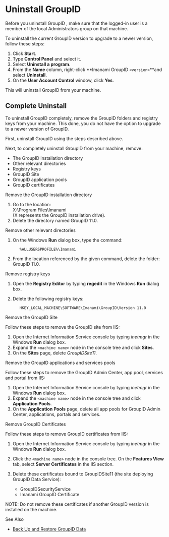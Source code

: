 # Uninstall GroupID

Before you uninstall GroupID , make sure that the logged-in user is a member of the local
Administrators group on that machine.

To uninstall the current GroupID version to upgrade to a newer version, follow these steps:

1. Click **Start**.
2. Type **Control Panel** and select it.
3. Select **Uninstall a program**.
4. From the **Name** column, right-click **Imanami GroupID `<version>`**and select **Uninstall**.
5. On the **User Account Control** window, click **Yes**.

This will uninstall GroupID from your machine.

## Complete Uninstall

To uninstall GroupID completely, remove the GroupID folders and registry keys from your machine.
This done, you do not have the option to upgrade to a newer version of GroupID.

First, uninstall GroupID using the steps described above.

Next, to completely uninstall GroupID from your machine, remove:

- The GroupID installation directory
- Other relevant directories
- Registry keys
- GroupID Site
- GroupID application pools
- GroupID certificates

Remove the GroupID installation directory

1. Go to the location:  
   X:\Program Files\Imanami  
   (X represents the GroupID installation drive).
2. Delete the directory named GroupID 11.0.

Remove other relevant directories

1. On the Windows **Run** dialog box, type the command:

   ```
      %ALLUSERSPROFILE%\Imanami
   ```

2. From the location referenced by the given command, delete the folder: GroupID 11.0.

Remove registry keys

1. Open the **Registry Editor** by typing **regedit** in the Windows **Run** dialog box.
2. Delete the following registry keys:

   ```
      HKEY_LOCAL_MACHINE\SOFTWARE\Imanami\GroupID\Version 11.0
   ```

Remove the GroupID Site

Follow these steps to remove the GroupID site from IIS:

1. Open the Internet Information Service console by typing _inetmgr_ in the Windows **Run** dialog
   box.
2. Expand the `<machine name>` node in the console tree and click **Sites**.
3. On the **Sites** page, delete _GroupIDSite11_.

Remove the GroupID applications and services pools

Follow these steps to remove the GroupID Admin Center, app pool, services and portal from IIS:

1. Open the Internet Information Service console by typing _inetmgr_ in the Windows **Run** dialog
   box.
2. Expand the `<machine name>` node in the console tree and click **Application Pools**.
3. On the **Application Pools** page, delete all app pools for GroupID Admin Center, applications,
   portals and services.

Remove GroupID Certificates

Follow these steps to remove GroupID certificates from IIS:

1. Open the Internet Information Service console by typing _inetmgr_ in the Windows **Run** dialog
   box.
2. Click the `<machine name>` node in the console tree. On the **Features View** tab, select
   **Server Certificates** in the IIS section.
3. Delete these certificates bound to GroupIDSite11 (the site deploying GroupID Data Service):

   - GroupIDSecurityService
   - Imanami GroupID Certificate

NOTE: Do not remove these certificates if another GroupID version is installed on the machine.

See Also

- [Back Up and Restore GroupID Data](/docs/directorymanager/11.0/directorymanager/install/backuprestore.md)
